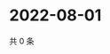 # 2022-08-01

共 0 条

<!-- BEGIN WEIBO -->
<!-- 最后更新时间 Mon Aug 01 2022 22:16:34 GMT+0800 (China Standard Time) -->

<!-- END WEIBO -->
